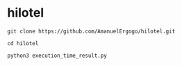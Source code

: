 # hilotel
`git clone https://github.com/AmanuelErgogo/hilotel.git`

`cd hilotel`

`python3 execution_time_result.py`
